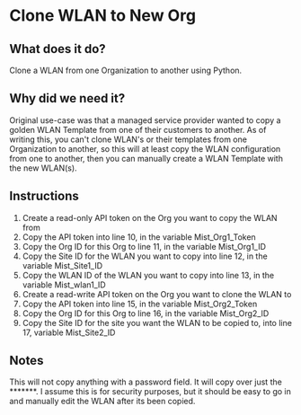 # Clone WLAN to New Org #

## What does it do? ##

Clone a WLAN from one Organization to another using Python.

## Why did we need it? ##

Original use-case was that a managed service provider wanted to copy a golden WLAN Template from one of their customers to another. As of writing this, you can't clone WLAN's or their templates from one Organization to another, so this will at least copy the WLAN configuration from one to another, then you can manually create a WLAN Template with the new WLAN(s).

## Instructions ##

1. Create a read-only API token on the Org you want to copy the WLAN from
2. Copy the API token into line 10, in the variable Mist_Org1_Token
3. Copy the Org ID for this Org to line 11, in the variable Mist_Org1_ID
4. Copy the Site ID for the WLAN you want to copy into line 12, in the variable Mist_Site1_ID
5. Copy the WLAN ID of the WLAN you want to copy into line 13, in the variable Mist_wlan1_ID
6. Create a read-write API token on the Org you want to clone the WLAN to
7. Copy the API token into line 15, in the variable Mist_Org2_Token
8. Copy the Org ID for this Org to line 16, in the variable Mist_Org2_ID
9. Copy the Site ID for the site you want the WLAN to be copied to, into line 17, variable Mist_Site2_ID

## Notes ##

This will not copy anything with a password field. It will copy over just the *******. I assume this is for security purposes, but it should be easy to go in and manually edit the WLAN after its been copied.